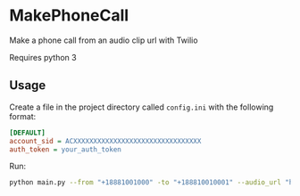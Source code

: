 # MakePhoneCall

Make a phone call from an audio clip url with Twilio

Requires python 3

## Usage

Create a file in the project directory called `config.ini` with the following format:

```ini
[DEFAULT]
account_sid = ACXXXXXXXXXXXXXXXXXXXXXXXXXXXXXXXX
auth_token = your_auth_token
```

Run:

```bash
python main.py --from "+18881001000" -to "+188810010001" --audio_url "http://demo.twilio.com/docs/classic.mp3"
```
